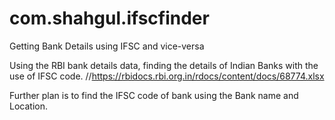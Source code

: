 # com.shahgul.ifscfinder
Getting Bank Details using IFSC and vice-versa

Using the RBI bank details data, finding the details of Indian Banks with the use of IFSC code.
//https://rbidocs.rbi.org.in/rdocs/content/docs/68774.xlsx

Further plan is to find the IFSC code of bank using the Bank name and Location.
